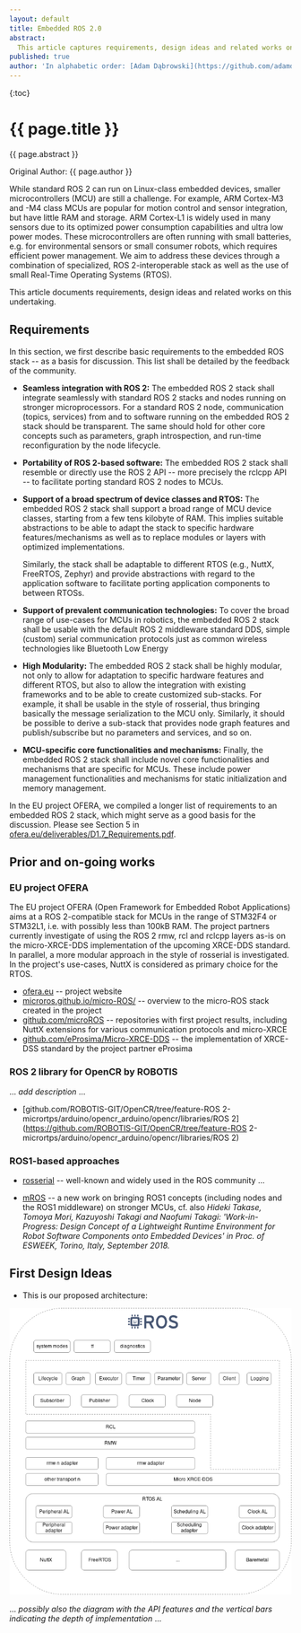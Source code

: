 ```yaml
---
layout: default
title: Embedded ROS 2.0
abstract:
  This article captures requirements, design ideas and related works on a tiny ROS 2.0 stack for microcontrollers.
published: true
author: 'In alphabetic order: [Adam Dąbrowski](https://github.com/adamdbrw), [Borja Outerelo](https://github.com/BorjaOuterelo), [Ingo Luetkebohle](https://github.com/iluetkeb), [Ralph Lange](https://github.com/ralph-lange), [Víctor Mayoral Vilches](https://github.com/vmayoral), ... and many more from Embedded ROS 2 Interest Group. Please feel free to add your name.'
---
```


{:toc}

# {{ page.title }}

<div class="abstract" markdown="1">
{{ page.abstract }}
</div>

Original Author: {{ page.author }}

While standard ROS 2 can run on Linux-class embedded devices, smaller microcontrollers (MCU) are still a challenge. For example, ARM Cortex-M3 and -M4 class MCUs are popular for motion control and sensor integration, but have little RAM and storage. ARM Cortex-L1 is widely used in many sensors due to its optimized power consumption capabilities and ultra low power modes. These microcontrollers are often running with small batteries, e.g. for environmental sensors or small consumer robots, which requires efficient power management. We aim to address these devices through a combination of specialized, ROS 2-interoperable stack as well as the use of small Real-Time Operating Systems (RTOS).

This article documents requirements, design ideas and related works on this undertaking.

## Requirements

In this section, we first describe basic requirements to the embedded ROS stack -- as a basis for discussion. This list shall be detailed by the feedback of the community.

*   **Seamless integration with ROS 2:** The embedded ROS 2 stack shall integrate seamlessly with standard ROS 2 stacks and nodes running on stronger microprocessors. For a standard ROS 2 node, communication (topics, services) from and to software running on the embedded ROS 2 stack should be transparent. The same should hold for other core concepts such as parameters, graph introspection, and run-time reconfiguration by the node lifecycle.

*   **Portability of ROS 2-based software:** The embedded ROS 2 stack shall resemble or directly use the ROS 2 API -- more precisely the rclcpp API -- to facilitate porting standard ROS 2 nodes to MCUs.

*   **Support of a broad spectrum of device classes and RTOS:** The embedded ROS 2 stack shall support a broad range of MCU device classes, starting from a few tens kilobyte of RAM. This implies suitable abstractions to be able to adapt the stack to specific hardware features/mechanisms as well as to replace modules or layers with optimized implementations.

    Similarly, the stack shall be adaptable to different RTOS (e.g., NuttX, FreeRTOS, Zephyr) and provide abstractions with regard to the application software to facilitate porting application components to between RTOSs.

*   **Support of prevalent communication technologies:** To cover the broad range of use-cases for MCUs in robotics, the embedded ROS 2 stack shall be usable with the default ROS 2 middleware standard DDS, simple (custom) serial communication protocols just as common wireless technologies like Bluetooth Low Energy

*   **High Modularity:** The embedded ROS 2 stack shall be highly modular, not only to allow for adaptation to specific hardware features and different RTOS, but also to allow the integration with existing frameworks and to be able to create customized sub-stacks. For example, it shall be usable in the style of rosserial, thus bringing basically the message serialization to the MCU only. Similarly, it should be possible to derive a sub-stack that provides node graph features and publish/subscribe but no parameters and services, and so on.

*   **MCU-specific core functionalities and mechanisms:** Finally, the embedded ROS 2 stack shall include novel core functionalities and mechanisms that are specific for MCUs. These include power management functionalities and mechanisms for static initialization and memory management.

In the EU project OFERA, we compiled a longer list of requirements to an embedded ROS 2 stack, which might serve as a good basis for the discussion. Please see Section 5 in [ofera.eu/deliverables/D1.7_Requirements.pdf](http://ofera.eu/deliverables/D1.7_Requirements.pdf).



## Prior and on-going works

### EU project OFERA

The EU project OFERA (Open Framework for Embedded Robot Applications) aims at a ROS 2-compatible stack for MCUs in the range of STM32F4 or STM32L1, i.e. with possibly less than 100kB RAM. The project partners currently investigate of using the ROS 2 rmw, rcl and rclcpp layers as-is on the micro-XRCE-DDS implementation of the upcoming XRCE-DDS standard. In parallel, a more modular approach in the style of rosserial is investigated. In the project's use-cases, NuttX is considered as primary choice for the RTOS.

*   [ofera.eu](http://ofera.eu/) -- project website
*   [microros.github.io/micro-ROS/](https://microros.github.io/micro-ROS/) -- overview to the micro-ROS stack created in the project
*   [github.com/microROS](https://github.com/microROS) -- repositories with first project results, including NuttX extensions for various communication protocols and micro-XRCE
*   [github.com/eProsima/Micro-XRCE-DDS](https://github.com/eProsima/Micro-XRCE-DDS) -- the implementation of XRCE-DSS standard by the project partner eProsima


### ROS 2 library for OpenCR by ROBOTIS

... *add description* ...

*   [github.com/ROBOTIS-GIT/OpenCR/tree/feature-ROS 2-micrortps/arduino/opencr_arduino/opencr/libraries/ROS 2](https://github.com/ROBOTIS-GIT/OpenCR/tree/feature-ROS 2-micrortps/arduino/opencr_arduino/opencr/libraries/ROS 2)


### ROS1-based approaches

*   [rosserial](http://wiki.ros.org/rosserial) -- well-known and widely used in the ROS community ...

*   [mROS](https://github.com/tlk-emb/mROS/) -- a new work on bringing ROS1 concepts (including nodes and the ROS1 middleware) on stronger MCUs, cf. also
    *Hideki Takase, Tomoya Mori, Kazuyoshi Takagi and Naofumi Takagi: 'Work-in-Progress: Design Concept of a Lightweight Runtime Environment for Robot Software Components onto Embedded Devices' in Proc. of ESWEEK, Torino, Italy, September 2018.*

## First Design Ideas

* This is our proposed architecture:

![micro-ROS](/img/embedded/micro-ROS_proposed_architecture.png)

... *possibly also the diagram with the API features and the vertical bars indicating the depth of implementation* ...
